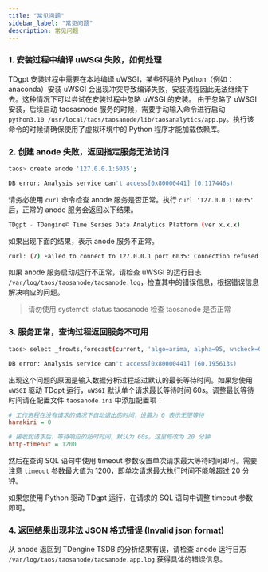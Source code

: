 ```yaml
---
title: "常见问题"
sidebar_label: "常见问题"
description: 常见问题
---
```


### 1. 安装过程中编译 uWSGI 失败，如何处理

TDgpt 安装过程中需要在本地编译 uWSGI，某些环境的 Python（例如：anaconda）安装 uWSGI 会出现冲突导致编译失败，安装流程因此无法继续下去。这种情况下可以尝试在安装过程中忽略 uWSGI 的安装。
由于忽略了 uWSGI 安装，后续启动 taosasnode 服务的时候，需要手动输入命令进行启动 `python3.10 /usr/local/taos/taosanode/lib/taosanalytics/app.py`。执行该命令的时候请确保使用了虚拟环境中的 Python 程序才能加载依赖库。

### 2. 创建 anode 失败，返回指定服务无法访问

```bash
taos> create anode '127.0.0.1:6035';

DB error: Analysis service can't access[0x80000441] (0.117446s)
```

请务必使用 `curl` 命令检查 anode 服务是否正常。执行 `curl '127.0.0.1:6035'` 后，正常的 anode 服务会返回以下结果。

```bash
TDgpt - TDengine© Time Series Data Analytics Platform (ver x.x.x)
```

如果出现下面的结果，表示 anode 服务不正常。

```bash
curl: (7) Failed to connect to 127.0.0.1 port 6035: Connection refused
```

如果 anode 服务启动/运行不正常，请检查 uWSGI 的运行日志 `/var/log/taos/taosanode/taosanode.log`，检查其中的错误信息，根据错误信息解决响应的问题。

> 请勿使用 systemctl status taosanode 检查 taosanode 是否正常

### 3. 服务正常，查询过程返回服务不可用

```bash
taos> select _frowts,forecast(current, 'algo=arima, alpha=95, wncheck=0, rows=20') from d1 where ts<='2017-07-14 10:40:09.999';

DB error: Analysis service can't access[0x80000441] (60.195613s)
```

出现这个问题的原因是输入数据分析过程超过默认的最长等待时间。如果您使用 `uWSGI` 驱动 TDgpt 运行，`uWSGI` 默认单个请求最长等待时间 60s。调整最长等待时间请在配置文件 `taosanode.ini` 中添加配置项：

```ini
# 工作进程在没有请求的情况下自动退出的时间，设置为 0 表示无限等待
harakiri = 0

# 接收到请求后，等待响应的超时时间，默认为 60s。这里修改为 20 分钟
http-timeout = 1200
```

然后在查询 SQL 语句中使用 timeout 参数设置单次请求最大等待时间即可。需要注意 `timeout` 参数最大值为 1200，即单次请求最大执行时间不能够超过 20 分钟。

如果您使用 Python 驱动 TDgpt 运行，在请求的 SQL 语句中调整 timeout 参数即可。

### 4. 返回结果出现非法 JSON 格式错误 (Invalid json format)

从 anode 返回到 TDengine TSDB 的分析结果有误，请检查 anode 运行日志 `/var/log/taos/taosanode/taosanode.app.log` 获得具体的错误信息。

